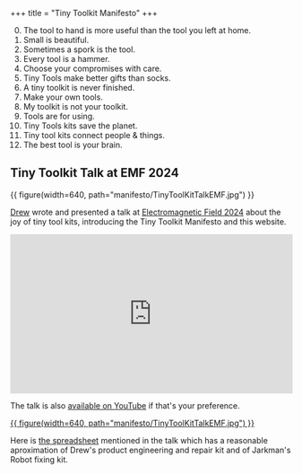 +++
title = "Tiny Toolkit Manifesto"
+++

0. The tool to hand is more useful than the tool you left at home.
1. Small is beautiful.
2. Sometimes a spork is the tool.  
3. Every tool is a hammer.
4. Choose your compromises with care.
5. Tiny Tools make better gifts than socks.
6. A tiny toolkit is never finished.
7. Make your own tools.
8. My toolkit is not your toolkit.   
9. Tools are for using.
10. Tiny Tools kits save the planet.
11. Tiny tool kits connect people & things.       
12. The best tool is your brain.


## Tiny Toolkit Talk at EMF 2024

{{ figure(width=640, path="manifesto/TinyToolKitTalkEMF.jpg") }}

[Drew](https://drewbatchelor.com/) wrote and presented a talk at [Electromagnetic Field 2024](https://www.emfcamp.org/) about the joy of tiny tool kits, introducing the Tiny Toolkit Manifesto and this website.

<iframe style="aspect-ratio: 16/9; width: 100%; margin: auto; display: block;" src="https://media.ccc.de/v/emf2024-265-the-tiny-tool-kit-manifesto/oembed" frameborder="0" allowfullscreen></iframe>

The talk is also [available on YouTube][youtubelink] if that's your preference.

[{{ figure(width=640, path="manifesto/TinyToolKitTalkEMF.jpg") }}](TinyToolkit.xlsx)

Here is [the spreadsheet](TinyToolkit.xlsx) mentioned in the talk which has a reasonable aproximation of Drew's product engineering and repair kit and of Jarkman's Robot fixing kit.

[youtubelink]: https://www.youtube.com/watch?v=2sTDBSoWou0
